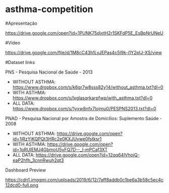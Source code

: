 # asthma-competition

#Apresentação

https://drive.google.com/open?id=1PUNK75djxtH2r1SKFdP5E_EsBpNrUNeU

#Vídeo

https://drive.google.com/file/d/1M8cC43h1LyJEPas4c5I9k-i1Y2pIJ-XS/view

#Dataset links 

PNS - Pesquisa Nacional de Saúde - 2013
 - WITHOUT ASTHMA: https://www.dropbox.com/s/k6gr7w8sss82y14/without_asthma.txt?dl=0
 - WITH ASTHMA: https://www.dropbox.com/s/lxglasqrkarpfwp/with_asthma.txt?dl=0
 - ALL DATA: https://www.dropbox.com/s/1yxw8nfx7lojmu0/PESPNS2013.txt?dl=0

PNAD - Pesquisa Nacional por Amostra de Domicílios: Suplemento Saúde - 2008
 - WITHOUT ASTHMA: https://drive.google.com/open?id=1jRzYjKQPQt3HRc2e0KXJUvwe0fstksr1
 - WITH ASTHMA: https://drive.google.com/open?id=1pRUIEMJ4GbmoU5yFQ7D--_l-mPCaf3XT
 - ALL DATA: https://drive.google.com/open?id=12qq64lVhojQ-eaP2hfh_3cnnRwuh2qt3

Dashboard Preview

https://cdn1.imggmi.com/uploads/2019/6/12/7aff8addb0c1be6a3b58c5ec4c12dcd0-full.png
